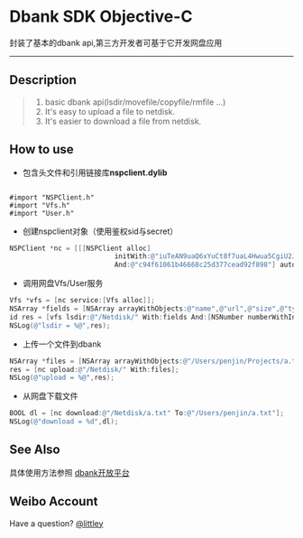 ﻿Dbank SDK Objective-C
=====================
封装了基本的dbank api,第三方开发者可基于它开发网盘应用
* * *

Description
-----------

> 1. basic dbank api(lsdir/movefile/copyfile/rmfile ...)
> 2. It's easy to upload a file to netdisk.
> 3. It's easier to download a file from netdisk.

How to use
----------

*	包含头文件和引用链接库**nspclient.dylib**
<pre><code>
#import "NSPClient.h"
#import "Vfs.h"
#import "User.h"
</code></pre>

*   创建nspclient对象（使用鉴权sid与secret）
```objective-c
NSPClient *nc = [[[NSPClient alloc]
                          initWith:@"iuTeAN9uaQ6xYuCt8f7uaL4Hwua5CgiU2J0kYJq01KtsA4DY" 
                          And:@"c94f61061b46668c25d377cead92f898"] autorelease];
```

*   调用网盘Vfs/User服务
```objective-c
Vfs *vfs = [nc service:[Vfs alloc]]; 
NSArray *fields = [NSArray arrayWithObjects:@"name",@"url",@"size",@"type",nil];
id res = [vfs lsdir:@"/Netdisk/" With:fields And:[NSNumber numberWithInt:3]];
NSLog(@"lsdir = %@",res);
```

*   上传一个文件到dbank
```objective-c
NSArray *files = [NSArray arrayWithObjects:@"/Users/penjin/Projects/a.txt",nil];
res = [nc upload:@"/Netdisk/" With:files];
NSLog(@"upload = %@",res);
```

*	从网盘下载文件
```objective-c
BOOL dl = [nc download:@"/Netdisk/a.txt" To:@"/Users/penjin/a.txt"];
NSLog(@"download = %d",dl);
```

See Also
--------

具体使用方法参照 [dbank开放平台](http://open.dbank.com)

Weibo Account
-------------

Have a question? [@littley](http://weibo.com/littley)

